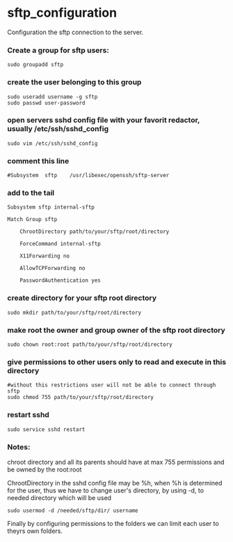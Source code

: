 # sftp_configuration
Configuration the sftp connection to the server.

### Create a group for sftp users:
	sudo groupadd sftp

### create the user belonging to this group
	sudo useradd username -g sftp
	sudo passwd user-password

### open servers sshd config file with your favorit redactor, usually /etc/ssh/sshd_config
	sudo vim /etc/ssh/sshd_config

### comment this line
	#Subsystem	sftp	/usr/libexec/openssh/sftp-server

### add to the tail
	Subsystem sftp internal-sftp

	Match Group sftp

		ChrootDirectory path/to/your/sftp/root/directory
	
		ForceCommand internal-sftp
	
		X11Forwarding no
	
		AllowTCPForwarding no
	
		PasswordAuthentication yes
 
### create directory for your sftp root directory
	sudo mkdir path/to/your/sftp/root/directory

### make root the owner and group owner of the sftp root directory
	sudo chown root:root path/to/your/sftp/root/directory

### give permissions to other users only to read and execute in this directory 
	#without this restrictions user will not be able to connect through sftp
	sudo chmod 755 path/to/your/sftp/root/directory

### restart sshd
	sudo service sshd restart

### Notes:
chroot directory and all its parents should have at max 755 permissions and be owned by the root:root

ChrootDirectory in the sshd config file may be %h, when %h is determined for the user,
thus we have to change user's directory, by using -d, to needed directory which will be used

	sudo usermod -d /needed/sftp/dir/ username

Finally by configuring permissions to the folders we can limit each user to theyrs own folders.
